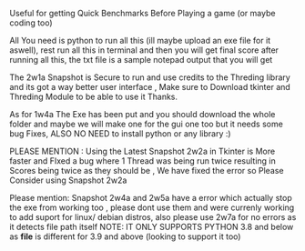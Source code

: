 Useful for getting Quick Benchmarks Before Playing a game (or maybe coding too)

All You need is python to run all this (ill maybe upload an exe file for it aswell), rest run all this in terminal and then you will get final score after running all this, the txt file is a sample notepad output that you will get

The 2w1a Snapshot is Secure to run and use credits to the Threding library and its got a way better user interface , Make sure to Download tkinter and Threding Module to be able to use it Thanks.

As for 1w4a The Exe has been put and you should download the whole folder and maybe we will make one for the gui one too but it needs some bug Fixes, ALSO NO NEED to install python or any library :)

PLEASE MENTION : Using the Latest Snapshot 2w2a in Tkinter is More faster and FIxed a bug where 1 Thread was being run twice resulting in Scores being twice as they should be , We have fixed the error so Please Consider using Snapshot 2w2a

Please mention: Snapshot 2w4a and 2w5a have a error which actually stop the exe from working too , please dont use them and were currenly working to add suport for linux/ debian distros, also please use 2w7a for no errors as it detects file path itself NOTE: IT ONLY SUPPORTS PYTHON 3.8 and below as __file__ is different for 3.9 and above (looking to support it too)



